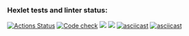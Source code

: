 ### Hexlet tests and linter status:
[![Actions Status](https://github.com/Denisof/python-project-lvl2/workflows/hexlet-check/badge.svg)](https://github.com/Denisof/python-project-lvl2/actions)
[![Code check](https://github.com/Denisof/python-project-lvl2/actions/workflows/github-action.yml/badge.svg)](https://github.com/Denisof/python-project-lvl2/actions/workflows/github-action.yml)
<a href="https://codeclimate.com/github/Denisof/python-project-lvl2/maintainability"><img src="https://api.codeclimate.com/v1/badges/3bc9bc2bfefbb84c2838/maintainability" /></a>
<a href="https://codeclimate.com/github/Denisof/python-project-lvl2/test_coverage"><img src="https://api.codeclimate.com/v1/badges/3bc9bc2bfefbb84c2838/test_coverage" /></a>
[![asciicast](https://asciinema.org/a/7e9qhNeIAos94oUPsLNPx6KY5.svg)](https://asciinema.org/a/7e9qhNeIAos94oUPsLNPx6KY5)
[![asciicast](https://asciinema.org/a/6a6dusu5W3tCvxa7m0tgu2Riu.svg)](https://asciinema.org/a/6a6dusu5W3tCvxa7m0tgu2Riu)
